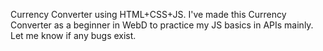  Currency Converter using HTML+CSS+JS.
 I've made this Currency Converter as a beginner in WebD to practice my JS basics in APIs mainly.
 Let me know if any bugs exist.
